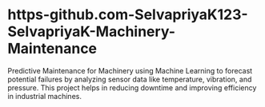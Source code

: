 # https-github.com-SelvapriyaK123-SelvapriyaK-Machinery-Maintenance
Predictive Maintenance for Machinery using Machine Learning to forecast potential failures by analyzing sensor data like temperature, vibration, and pressure. This project helps in reducing downtime and improving efficiency in industrial machines.
